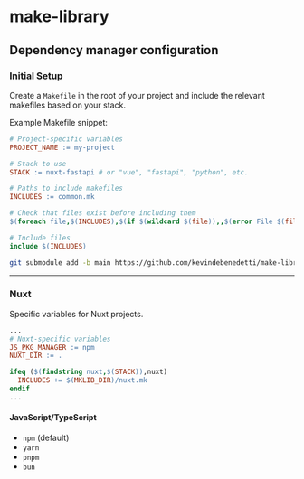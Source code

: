 # make-library

## Dependency manager configuration

### Initial Setup

Create a `Makefile` in the root of your project and include the relevant makefiles based on your stack.

Example Makefile snippet:

```makefile
# Project-specific variables
PROJECT_NAME := my-project

# Stack to use
STACK := nuxt-fastapi # or "vue", "fastapi", "python", etc.

# Paths to include makefiles
INCLUDES := common.mk

# Check that files exist before including them
$(foreach file,$(INCLUDES),$(if $(wildcard $(file)),,$(error File $(file) does not exist)))

# Include files
include $(INCLUDES)
```

```bash
git submodule add -b main https://github.com/kevindebenedetti/make-library.git mk
```

---
### Nuxt

Specific variables for Nuxt projects.

```makefile
...
# Nuxt-specific variables
JS_PKG_MANAGER := npm
NUXT_DIR := .

ifeq ($(findstring nuxt,$(STACK)),nuxt)
  INCLUDES += $(MKLIB_DIR)/nuxt.mk
endif
...
```

#### JavaScript/TypeScript
- `npm` (default)
- `yarn`
- `pnpm`
- `bun`
